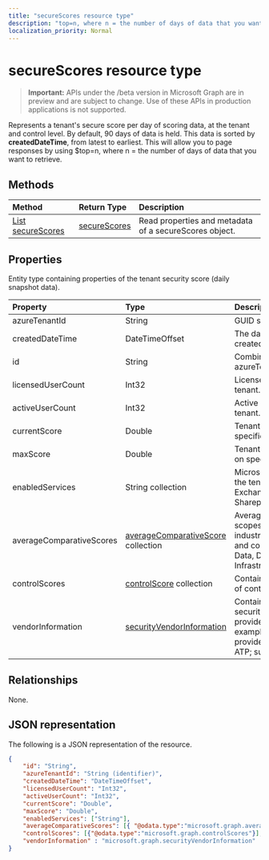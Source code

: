 ```yaml
---
title: "secureScores resource type"
description: "top=n, where n = the number of days of data that you want to retrieve. "
localization_priority: Normal
---
```


# secureScores resource type

> **Important:** APIs under the /beta version in Microsoft Graph are in preview and are subject to change. Use of these APIs in production applications is not supported.

Represents a tenant's secure score per day of scoring data, at the tenant and control level. By default, 90 days of data is held. This data is sorted by **createdDateTime**, from latest to earliest. This will allow you to page responses by using $top=n, where n = the number of days of data that you want to retrieve. 


## Methods

| Method   | Return Type|Description|
|:---------------|:--------|:----------|
|[List secureScores](../api/securescores-list.md) | [secureScores](securescores.md) |Read properties and metadata of a secureScores object.|


## Properties
Entity type containing properties of the tenant security score (daily snapshot data).

|Property |Type |Description |
|:--|:--|:--|
|	azureTenantId	|	String	|	GUID string for tenant ID.	|
|	createdDateTime	|	DateTimeOffset	|	The date when the entity is created.  |
|	id	|	String	|	Combination of azureTenantId_createdDateTime.	|
|	licensedUserCount	|	Int32	|	Licensed user count of the given tenant.	|
|	activeUserCount	|	Int32	|	Active user count of the given tenant.	|
|	currentScore	|	Double	|	Tenant current attained score on specified date.	|
|	maxScore |	Double	|	Tenant maximum possible score on specified date.	|
|	enabledServices |	String collection	|	Microsoft-provided services for the tenant (for example, Exchange online, Skype, Sharepoint).	|
|	averageComparativeScores |	[averageComparativeScore](averagecomparativescore.md) collection	|Average score by different scopes (for example, average by industry, average by seating) and control category (Identity, Data, Device, Apps, Infrastructure) within the scope.	|
|	controlScores |	[controlScore](controlscore.md) collection	|	Contains tenant scores for a set of controls.	|
|	vendorInformation |	[securityVendorInformation](securityvendorinformation.md) | Contains details about the security product/service vendor, provider, and subprovider (for example, vendor=Microsoft; provider=Windows Defender ATP; subProvider=AppLocker).|

## Relationships

None.

## JSON representation

The following is a JSON representation of the resource.

<!-- {
  "blockType": "resource",
  "optionalProperties": [

  ],
  "@odata.type": "microsoft.graph.secureScore"
}-->

```json
{
    "id": "String",
    "azureTenantId": "String (identifier)",
    "createdDateTime": "DateTimeOffset",
    "licensedUserCount": "Int32",
    "activeUserCount": "Int32",
    "currentScore": "Double",
    "maxScore": "Double",    
    "enabledServices": ["String"],
    "averageComparativeScores": [{ "@odata.type":"microsoft.graph.averageComparativeScores"}],
    "controlScores": [{"@odata.type":"microsoft.graph.controlScores"}],
    "vendorInformation" : "microsoft.graph.securityVendorInformation"
}
```


<!-- {
  "type": "#page.annotation",
  "description": "secureScores resource",
  "keywords": "",
  "section": "documentation",
  "tocPath": ""
}-->

